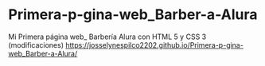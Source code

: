# Primera-p-gina-web_Barber-a-Alura
Mi Primera página web_ Barbería Alura con HTML 5 y CSS 3 (modificaciones)
https://josselynespilco2202.github.io/Primera-p-gina-web_Barber-a-Alura/
